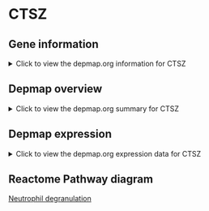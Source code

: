 <h1>CTSZ</h1>

<h2>Gene information</h2>
<details>
  <summary>Click to view the depmap.org information for CTSZ</summary>
  <iframe src="https://depmap.org/portal/gene/CTSZ?tab=about" style="border:none;width:100%;height:800px"></iframe>
</details>

<h2>Depmap overview</h2>
<details>
  <summary>Click to view the depmap.org summary for CTSZ</summary>
  <iframe src="https://depmap.org/portal/gene/CTSZ?tab=overview" style="border:none;width:100%;height:800px"></iframe>
</details>

<h2>Depmap expression</h2>
<details>
  <summary>Click to view the depmap.org expression data for CTSZ</summary>
  <iframe src="https://depmap.org/portal/gene/CTSZ?tab=characterization" style="border:none;width:100%;height:800px"></iframe>
</details>



<h2>Reactome Pathway diagram</h2>
<a href="https://reactome.org/PathwayBrowser/#/R-HSA-6798695" target="_BLANK">Neutrophil degranulation</a>



